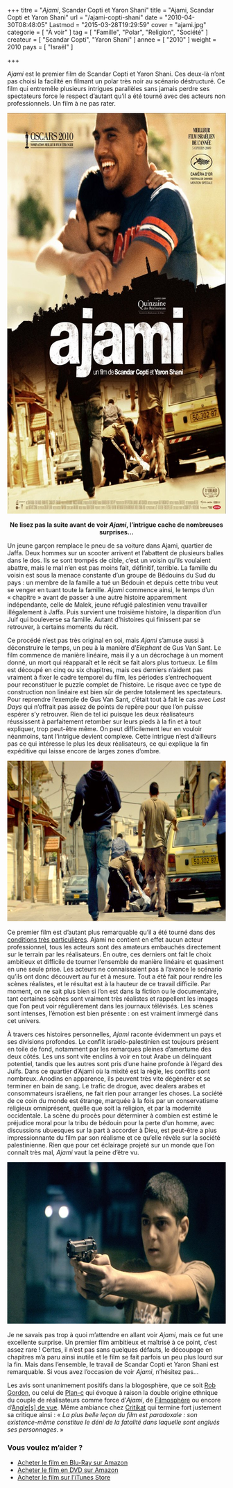 +++
titre = "<em>Ajami</em>, Scandar Copti et Yaron Shani"
title = "Ajami, Scandar Copti et Yaron Shani"
url = "/ajami-copti-shani"
date = "2010-04-30T08:48:05"
Lastmod = "2015-03-28T19:29:59"
cover = "ajami.jpg"
categorie = [ "À voir" ]
tag = [ "Famille", "Polar", "Religion", "Société" ]
createur = [ "Scandar Copti", "Yaron Shani" ]
annee = [ "2010" ]
weight = 2010
pays = [ "Israël" ]

+++

<p><em>Ajami</em> est le premier film de Scandar Copti et Yaron Shani. Ces deux-là n&rsquo;ont pas choisi la facilité en filmant un polar très noir au scénario déstructuré. Ce film qui entremêle plusieurs intrigues parallèles sans jamais perdre ses spectateurs force le respect d&rsquo;autant qu&rsquo;il a été tourné avec des acteurs non professionnels. Un film à ne pas rater.</p>
<a href="http://www.allocine.fr/film/fichefilm_gen_cfilm=145927.html"><img class="aligncenter" src="ajami-copti-shani1.jpg" border="0" alt="ajami-copti-shani.jpg" width="690" height="922" /></a>
<p style="text-align: center;"><strong>Ne lisez pas la suite avant de voir <em>Ajami</em>, l&rsquo;intrigue cache de nombreuses surprises…</strong></p>
<p>Un jeune garçon remplace le pneu de sa voiture dans Ajami, quartier de Jaffa. Deux hommes sur un scooter arrivent et l&rsquo;abattent de plusieurs balles dans le dos. Ils se sont trompés de cible, c&rsquo;est un voisin qu&rsquo;ils voulaient abattre, mais le mal n&rsquo;en est pas moins fait, définitif, terrible. La famille du voisin est sous la menace constante d&rsquo;un groupe de Bédouins du Sud du pays : un membre de la famille a tué un Bédouin et depuis cette tribu veut se venger en tuant toute la famille. <em>Ajami</em> commence ainsi, le temps d&rsquo;un &laquo;&nbsp;chapitre&nbsp;&raquo; avant de passer à une autre histoire apparemment indépendante, celle de Malek, jeune réfugié palestinien venu travailler illégalement à Jaffa. Puis survient une troisième histoire, la disparition d&rsquo;un Juif qui bouleverse sa famille. Autant d&rsquo;histoires qui finissent par se retrouver, à certains moments du récit.</p>
<p>Ce procédé n&rsquo;est pas très original en soi, mais <em>Ajami</em> s&rsquo;amuse aussi à déconstruire le temps, un peu à la manière d&rsquo;<em>Elephant</em> de Gus Van Sant. Le film commence de manière linéaire, mais il y a un décrochage à un moment donné, un mort qui réapparaît et le récit se fait alors plus tortueux. Le film est découpé en cinq ou six chapitres, mais ces derniers n&rsquo;aident pas vraiment à fixer le cadre temporel du film, les périodes s&rsquo;entrechoquent pour reconstituer le puzzle complet de l&rsquo;histoire. Le risque avec ce type de construction non linéaire est bien sûr de perdre totalement les spectateurs. Pour reprendre l&rsquo;exemple de Gus Van Sant, c&rsquo;était tout à fait le cas avec <em>Last Days</em> qui n&rsquo;offrait pas assez de points de repère pour que l&rsquo;on puisse espérer s&rsquo;y retrouver. Rien de tel ici puisque les deux réalisateurs réussissent à parfaitement retomber sur leurs pieds à la fin et à tout expliquer, trop peut-être même. On peut difficilement leur en vouloir néanmoins, tant l&rsquo;intrigue devient complexe. Cette intrigue n&rsquo;est d&rsquo;ailleurs pas ce qui intéresse le plus les deux réalisateurs, ce qui explique la fin expéditive qui laisse encore de larges zones d&rsquo;ombre.</p>
<img class="aligncenter" src="ajami-shani-copti.jpg" border="0" alt="ajami-shani-copti.jpg" width="690" height="369" />
<p>Ce premier film est d&rsquo;autant plus remarquable qu&rsquo;il a été tourné dans des <a href="http://www.allocine.fr/film/anecdote_gen_cfilm=145927.html">conditions très particulières</a>. Ajami ne contient en effet aucun acteur professionnel, tous les acteurs sont des amateurs embauchés directement sur le terrain par les réalisateurs. En outre, ces derniers ont fait le choix ambitieux et difficile de tourner l&rsquo;ensemble de manière linéaire et quasiment en une seule prise. Les acteurs ne connaissaient pas à l&rsquo;avance le scénario qu&rsquo;ils ont donc découvert au fur et à mesure. Tout a été fait pour rendre les scènes réalistes, et le résultat est à la hauteur de ce travail difficile. Par moment, on ne sait plus bien si l&rsquo;on est dans la fiction ou le documentaire, tant certaines scènes sont vraiment très réalistes et rappellent les images que l&rsquo;on peut voir régulièrement dans les journaux télévisés. Les scènes sont intenses, l&rsquo;émotion est bien présente : on est vraiment immergé dans cet univers.</p>
<p>À travers ces histoires personnelles, <em>Ajami</em> raconte évidemment un pays et ses divisions profondes. Le conflit israélo-palestinien est toujours présent en toile de fond, notamment par les remarques pleines d&rsquo;amertume des deux côtés. Les uns sont vite enclins à voir en tout Arabe un délinquant potentiel, tandis que les autres sont pris d&rsquo;une haine profonde à l&rsquo;égard des Juifs. Dans ce quartier d&rsquo;Ajami où la mixité est la règle, les conflits sont nombreux. Anodins en apparence, ils peuvent très vite dégénérer et se terminer en bain de sang. Le trafic de drogue, avec dealers arabes et consommateurs israéliens, ne fait rien pour arranger les choses. La société de ce coin du monde est étrange, marquée à la fois par un conservatisme religieux omniprésent, quelle que soit la religion, et par la modernité occidentale. La scène du procès pour déterminer à combien est estimé le préjudice moral pour la tribu de bédouin pour la perte d&rsquo;un homme, avec discussions ubuesques sur la part à accorder à Dieu, est peut-être a plus impressionnante du film par son réalisme et ce qu&rsquo;elle révèle sur la société palestinienne. Rien que pour cet éclairage projeté sur un monde que l&rsquo;on connaît très mal, <em>Ajami</em> vaut la peine d&rsquo;être vu.</p>
<img class="aligncenter" src="ajami-2010.jpg" border="0" alt="ajami-2010.jpg" width="690" height="372" />
<p>Je ne savais pas trop à quoi m&rsquo;attendre en allant voir <em>Ajami</em>, mais ce fut une excellente surprise. Un premier film ambitieux et maîtrisé à ce point, c&rsquo;est assez rare ! Certes, il n&rsquo;est pas sans quelques défauts, le découpage en chapitres m&rsquo;a paru ainsi inutile et le film se fait parfois un peu plus lourd sur la fin. Mais dans l&rsquo;ensemble, le travail de Scandar Copti et Yaron Shani est remarquable. Si vous avez l&rsquo;occasion de voir <em>Ajami</em>, n&rsquo;hésitez pas…</p>
<p>Les avis sont unanimement positifs dans la blogosphère, que ce soit <a href="http://www.toujoursraison.com/2010/04/ajami.html">Rob Gordon</a>, ou celui de <a href="http://www.plan-c.fr/article-ajami-israel-et-le-polar-noir-48568189.html">Plan-c</a> qui évoque à raison la double origine ethnique du couple de réalisateurs comme force d&rsquo;<em>Ajami</em>, de <a href="http://www.filmosphere.com/2010/03/critique-ajami-2009/">Filmosphère</a> ou encore d&rsquo;<a href="http://www.anglesdevue.com/2010/04/21/ajami-de-scandar-copti-yaron-shani/">Angle[s] de vue</a>. Même ambiance chez <a href="http://www.critikat.com/Ajami.html">Critikat</a> qui termine fort justement sa critique ainsi : &laquo;&nbsp;<em>La plus belle leçon du film est paradoxale : son existence-même constitue le déni de la fatalité dans laquelle sont englués ses personnages</em>.&nbsp;&raquo;</p>
<div class="amazon">
<h3>Vous voulez m&rsquo;aider ?</h3>
<ul>
<li><a href="http://www.amazon.fr/gp/product/B003MT2EI2/ref=as_li_ss_tl?ie=UTF8&#038;tag=leblogdenic07-21&#038;linkCode=as2&#038;camp=1642&#038;creative=19458&#038;creativeASIN=B003MT2EI2">Acheter le film en Blu-Ray sur Amazon</a></li>
<li><a href="http://www.amazon.fr/gp/product/B003WF67MA/ref=as_li_ss_tl?ie=UTF8&#038;tag=leblogdenic07-21&#038;linkCode=as2&#038;camp=1642&#038;creative=19458&#038;creativeASIN=B003WF67MA">Acheter le film en DVD sur Amazon</a></li>
<li><a href="https://itunes.apple.com/fr/movie/ajami-vost/id419022729">Acheter le film sur l&rsquo;iTunes Store</a></li>
</ul>
</div>

